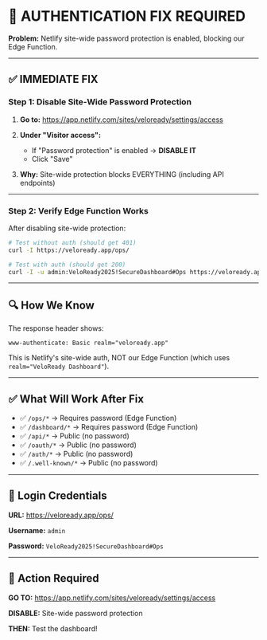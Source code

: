# 🚨 AUTHENTICATION FIX REQUIRED

**Problem:** Netlify site-wide password protection is enabled, blocking our Edge Function.

---

## ✅ **IMMEDIATE FIX**

### **Step 1: Disable Site-Wide Password Protection**

1. **Go to:** https://app.netlify.com/sites/veloready/settings/access

2. **Under "Visitor access":**
   - If "Password protection" is enabled → **DISABLE IT**
   - Click "Save"

3. **Why:** Site-wide protection blocks EVERYTHING (including API endpoints)

---

### **Step 2: Verify Edge Function Works**

After disabling site-wide protection:

```bash
# Test without auth (should get 401)
curl -I https://veloready.app/ops/

# Test with auth (should get 200)
curl -I -u admin:VeloReady2025!SecureDashboard#Ops https://veloready.app/ops/
```

---

## 🔍 **How We Know**

The response header shows:
```
www-authenticate: Basic realm="veloready.app"
```

This is Netlify's site-wide auth, NOT our Edge Function (which uses `realm="VeloReady Dashboard"`).

---

## ✅ **What Will Work After Fix**

- ✅ `/ops/*` → Requires password (Edge Function)
- ✅ `/dashboard/*` → Requires password (Edge Function)
- ✅ `/api/*` → Public (no password)
- ✅ `/oauth/*` → Public (no password)
- ✅ `/auth/*` → Public (no password)
- ✅ `/.well-known/*` → Public (no password)

---

## 🔐 **Login Credentials**

**URL:** https://veloready.app/ops/

**Username:** `admin`

**Password:** `VeloReady2025!SecureDashboard#Ops`

---

## 🚀 **Action Required**

**GO TO:** https://app.netlify.com/sites/veloready/settings/access

**DISABLE:** Site-wide password protection

**THEN:** Test the dashboard!
